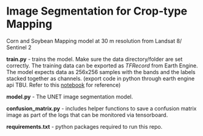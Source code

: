 # Image Segmentation for Crop-type Mapping

Corn and Soybean Mapping model at 30 m resolution from Landsat 8/ Sentinel 2

**train.py** -  trains the model. Make sure the data directory/folder are set correctly. The training data can be exported as _TFRecord_ from Earth Engine. The model expects data as 256x256 samples with the bands and the labels stacked together as channels. (export code in python through earth engine api TBU. Refer to this [notebook](https://github.com/safgen/CroplandMappingCDL/blob/main/DataPrep.ipynb) for reference)

**model.py** - The UNET image segmentation model.

**confusion_matrix.py** - includes helper functions to save a confusion matrix image as part of the logs that can be monitored via tensorboard.

**requirements.txt** - python packages required to run this repo.
